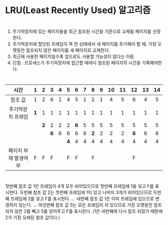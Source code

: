 # LRU(Least Recently Used) 알고리즘
#
#
1. 주기억장치에 있는 페이지들을 최근 참조된 시간을 기준으로 교체될 페이지를 선정한다.
2. 주기억장치에 할당된 프레임이 꽉 찬 상태에서 새 페이지를 추가해야 할 때, 가장 오랫동안 참조되지 않은 페이지를 새 페이지로 교체한다.
3. 최근에 사용한 페이지일수록 앞으로도 사용할 가능성이 많다는 이론.
4. 단점 : 프로세스가 주기억장치에 접근할 때마다 참조된 페이지의 시간을 기록해야한다.
#
| 시간 | 1 | 2 | 3 | 4 | 5 | 6 | 7 | 8 | 9 | 10 | 11 | 12 | 13 | 14 | 
| :--: | :--: | :--: | :--: | :--: | :--: | :--: | :--: | :--: | :--: | :--: | :--: | :--: | :--: | :--: |
| 참조 값 | 1 | 2 | 6 | 1 | 4 | 5 | 1 | 2 | 1 | 4 | 5 | 6 | 4 | 5 |
| 주기억장치 프레임 | **1** | 1 | 1 | 1 | 1 | 1 | 1 | 1 | 1 | 1 | 1 | 1 | 1 | 1 |
|  |  | **2** | 2 | 2 | 2 | **6** | 5 | 5 | 5 | 5 | 5 | 5 | 5 | 5 | 5 | 
|  |  |  | **6** | 6 | 6 | 6 | 6 | **2** | 2 | 2 | 2 | **6** | 6 | 6 |
|  |   |   |   |   | **4** | 4 | 4 | 4 | 4 | 4 | 4 | 4 | 4 | 4 |
| 페이지 부재 발생여부 | F | F | F |   | F | F |   | F |   |   |   | F |   |   |   
#
첫번째 참조 값 1은 프레임이 4개 모두 비어있으므로 첫번째 프레임에 1을 넣고 F를 표시한다.
두번째 참조 값 2는 첫번째 프레임에 1이 있고 나머지 3개가 비어있으므로 두번째 프레임에 2를 넣고 F를 표시한다.
...
네번째 참조 값 1은 이미 프레임에 있으므로 변경하지 않는다.
...
여섯번째 참조 값 5는 모든 프레임이 차 있으므로 가장 오랫동안 참조되지 않은 2를 뻬고 5를 넣어주고 F를 표시한다. (1은 네번째에 다시 참조 되었기 때문에 2가 가장 오래된 참조 값이다.)

